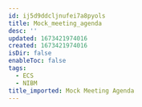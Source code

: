 ```yaml
---
id: ij5d9ddcljnufei7a8pyols
title: Mock_meeting_agenda
desc: ''
updated: 1673421974016
created: 1673421974016
isDir: false
enableToc: false
tags:
  - ECS
  - NIBM
title_imported: Mock Meeting Agenda
---
```

